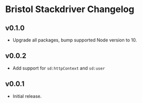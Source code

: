 # Bristol Stackdriver Changelog

## v0.1.0

* Upgrade all packages, bump supported Node version to 10.

## v0.0.2

* Add support for `sd:httpContext` and `sd:user`

## v0.0.1

* Initial release.

